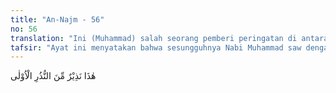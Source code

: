 ```yaml
---
title: "An-Najm - 56"
no: 56
translation: "Ini (Muhammad) salah seorang pemberi peringatan di antara para pemberi peringatan yang telah terdahulu. "
tafsir: "Ayat ini menyatakan bahwa sesungguhnya Nabi Muhammad saw dengan Al-Qur'annya adalah pemberi peringatan terhadap orang yang menyimpang dari petunjuk-Nya dengan mengikuti hawa nafsu yang membawa kepada kecelakaan dunia dan akhirat. Nabi Muhammad saw, seperti para rasul sebelumnya, menyampaikan seruan kepada manusia, tetapi sebagian manusia mendustakan kerasulan-Nya, maka Allah menghancurkan dan menjatuhkan azab kepada mereka sesuai dengan kedustaan dan keingkaran mereka terhadap nikmat-nikmat yang terus-menerus datang dari Tuhan, dalam ayat yang lain: \n\nDia tidak lain hanyalah seorang pemberi peringatan bagi kamu sebelum (menghadapi) azab yang keras.\" (Saba'/34: 46) \n\nDalam hadis Nabi yang ada hubungannya dengan ayat ini yaitu: Saya pemberi peringatan yang tak berpakaian. (Riwayat al-Bukhari dan Muslim) Maksudnya, karena terburu-buru melihat kejahatan, sehingga tidak sempat memakai pakaian, terus berangkat untuk mengingatkan kaumnya. Bisa juga berarti polos dan tegas. ("
---
```


هٰذَا نَذِيْرٌ مِّنَ النُّذُرِ الْاُوْلٰى
